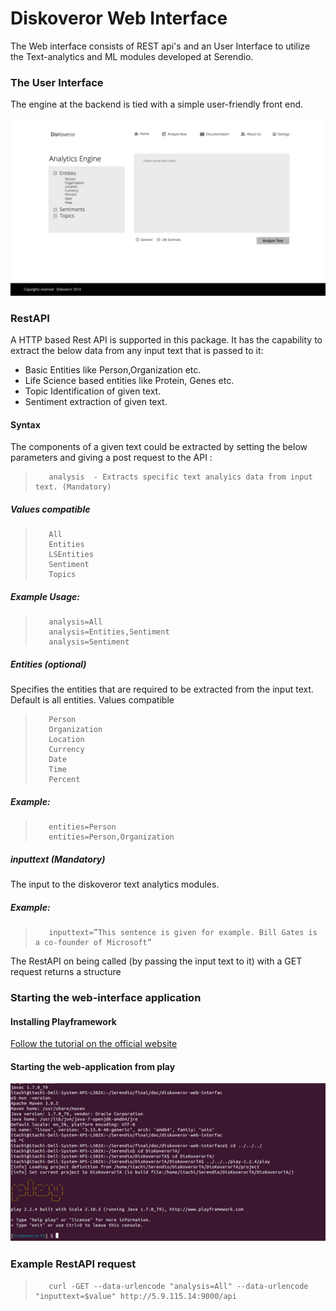 # Diskoveror Web Interface

The Web interface consists of REST api's and an User Interface to utilize the Text-analytics and ML modules developed at Serendio.

### The User Interface

The engine at the backend is tied with a simple user-friendly front end.

![Diskoveror Web Interface](/Analyze.jpg "Web Interface")


### RestAPI

A HTTP based Rest API is supported in this package. It has the capability to extract the below data from any input text that is passed to it:

 * Basic Entities like Person,Organization etc.
 * Life Science based entities like Protein, Genes etc.
 * Topic Identification of given text.
 * Sentiment extraction of given text.

#### Syntax

The components of a given text could be extracted by setting the below parameters and giving a post request to the 
API :

>        analysis  - Extracts specific text analyics data from input text. (Mandatory)

##### Values compatible

>        All                   
>        Entities        
>        LSEntities 
>        Sentiment
>        Topics

##### Example Usage:

>        analysis=All
>        analysis=Entities,Sentiment
>        analysis=Sentiment

##### Entities (optional)

Specifies the entities that are required to be extracted from the input text. Default is all entities.
Values compatible

>        Person
>        Organization
>        Location
>        Currency
>        Date
>        Time
>        Percent

##### Example:

>        entities=Person
>        entities=Person,Organization

##### inputtext (Mandatory)

The input to the diskoveror text analytics modules.

##### Example:

>        inputtext=”This sentence is given for example. Bill Gates is a co-founder of Microsoft”

The RestAPI on being called (by passing the input text to it) with a GET request returns a structure


### Starting the web-interface application
#### Installing Playframework
[Follow the tutorial on the official website](https://www.playframework.com/documentation/2.4.x/Installing)
#### Starting the web-application from play
![Starting web-app](/rsz_play1.png "Web Interface")

### Example RestAPI request

>        curl -GET --data-urlencode "analysis=All" --data-urlencode "inputtext=$value" http://5.9.115.14:9000/api


